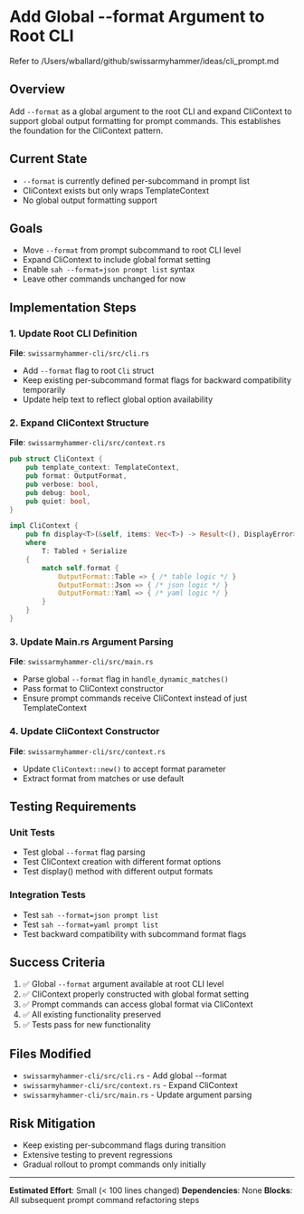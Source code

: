 # Add Global --format Argument to Root CLI

Refer to /Users/wballard/github/swissarmyhammer/ideas/cli_prompt.md

## Overview

Add `--format` as a global argument to the root CLI and expand CliContext to support global output formatting for prompt commands. This establishes the foundation for the CliContext pattern.

## Current State

- `--format` is currently defined per-subcommand in prompt list
- CliContext exists but only wraps TemplateContext
- No global output formatting support

## Goals

- Move `--format` from prompt subcommand to root CLI level
- Expand CliContext to include global format setting
- Enable `sah --format=json prompt list` syntax
- Leave other commands unchanged for now

## Implementation Steps

### 1. Update Root CLI Definition

**File**: `swissarmyhammer-cli/src/cli.rs`

- Add `--format` flag to root `Cli` struct
- Keep existing per-subcommand format flags for backward compatibility temporarily
- Update help text to reflect global option availability

### 2. Expand CliContext Structure

**File**: `swissarmyhammer-cli/src/context.rs`

```rust
pub struct CliContext {
    pub template_context: TemplateContext,
    pub format: OutputFormat,
    pub verbose: bool,
    pub debug: bool,
    pub quiet: bool,
}

impl CliContext {
    pub fn display<T>(&self, items: Vec<T>) -> Result<(), DisplayError>
    where
        T: Tabled + Serialize
    {
        match self.format {
            OutputFormat::Table => { /* table logic */ }
            OutputFormat::Json => { /* json logic */ }
            OutputFormat::Yaml => { /* yaml logic */ }
        }
    }
}
```

### 3. Update Main.rs Argument Parsing

**File**: `swissarmyhammer-cli/src/main.rs`

- Parse global `--format` flag in `handle_dynamic_matches()`
- Pass format to CliContext constructor
- Ensure prompt commands receive CliContext instead of just TemplateContext

### 4. Update CliContext Constructor

**File**: `swissarmyhammer-cli/src/context.rs`

- Update `CliContext::new()` to accept format parameter
- Extract format from matches or use default

## Testing Requirements

### Unit Tests
- Test global `--format` flag parsing
- Test CliContext creation with different format options
- Test display() method with different output formats

### Integration Tests  
- Test `sah --format=json prompt list`
- Test `sah --format=yaml prompt list`
- Test backward compatibility with subcommand format flags

## Success Criteria

1. ✅ Global `--format` argument available at root CLI level
2. ✅ CliContext properly constructed with global format setting
3. ✅ Prompt commands can access global format via CliContext
4. ✅ All existing functionality preserved
5. ✅ Tests pass for new functionality

## Files Modified

- `swissarmyhammer-cli/src/cli.rs` - Add global --format
- `swissarmyhammer-cli/src/context.rs` - Expand CliContext  
- `swissarmyhammer-cli/src/main.rs` - Update argument parsing

## Risk Mitigation

- Keep existing per-subcommand flags during transition
- Extensive testing to prevent regressions
- Gradual rollout to prompt commands only initially

---

**Estimated Effort**: Small (< 100 lines changed)
**Dependencies**: None
**Blocks**: All subsequent prompt command refactoring steps